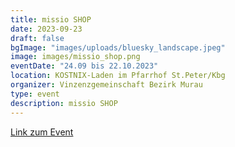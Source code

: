 ```yaml
---
title: missio SHOP
date: 2023-09-23
draft: false
bgImage: "images/uploads/bluesky_landscape.jpeg"
image: images/missio_shop.png
eventDate: "24.09 bis 22.10.2023"
location: KOSTNIX-Laden im Pfarrhof St.Peter/Kbg
organizer: Vinzenzgemeinschaft Bezirk Murau
type: event
description: missio SHOP
---
```

 [Link zum Event](https://www.vinzi-wuestenrose.at/event/202309_missio/)

<!--more-->

